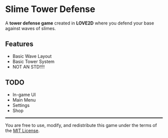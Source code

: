 # Slime Tower Defense
A **tower defense game** created in **LOVE2D** where you defend your base against waves of slimes.

## Features
- Basic Wave Layout
- Basic Tower System
- NOT AN STD!!!!

## TODO
- In-game UI
- Main Menu
- Settings
- Shop

<hr style="height:2px; background-color:black; border:none;">

You are free to use, modify, and redistribute this game under the terms of the [MIT License](https://opensource.org/licenses/MIT).
